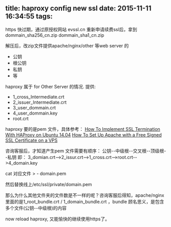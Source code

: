 title: haproxy config new ssl
date: 2015-11-11 16:34:55
tags:
---

https 快过期，通过原授权网站 evssl.cn 重新申请续费ssl后，拿到dommain_sha256_cn.zip dommain_sha1_cn.zip

解压后，改zip文件提供apache/nginx/other 等web server 的 

  - 公钥
  - 根公钥
  - 私钥
  - 等

haproxy 属于 for Other Server 的情况.
提供:

  - 1_cross_Intermediate.crt
  - 2_issuer_Intermediate.crt
  - 3_user_dommain.crt
  - 4_user_dommain.key
  - root.crt

haproxy 要的是pem 文件，具体参考：
[How To Implement SSL Termination With HAProxy on Ubuntu 14.04][1]
[How To Set Up Apache with a Free Signed SSL Certificate on a VPS][2]


咨询客服后，才知道产生pem 文件需要有顺序：
公钥--中级根--交叉根--顶级根--私钥
即：
 3_domian.crt-->2_issur.crt-->1_cross.crt-->root.crt-->4_domain.key

cat 对应文件  >  - domain.pem

然后替换线上/etc/ssl/private/domain.pem

那么为什么其他文件夹的文件数是不一样的呢？咨询客服后得知，apache/nginx 里面的是1_root_bundle.crt / 1_domain_bundle.crt ，bundle 顾名思义，是包含多个文件(公钥--中级根)的内容

now reload haproxy, 又能愉快的继续使用https了。
 

  [1]: https://www.digitalocean.com/community/tutorials/how-to-implement-ssl-termination-with-haproxy-on-ubuntu-14-04
  [2]: https://www.digitalocean.com/community/tutorials/how-to-set-up-apache-with-a-free-signed-ssl-certificate-on-a-vps

